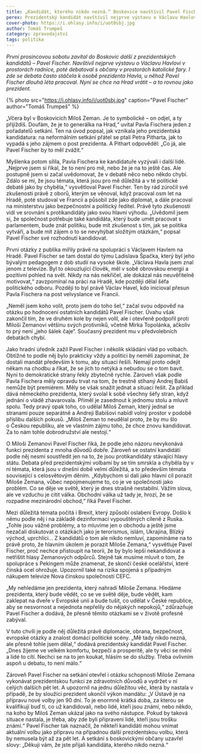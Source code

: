 ```yaml
---
title: „Kandidát, kterého nikdo nezná.“ Boskovice navštívil Pavel Fischer
perex: Prezidentský kandidát navštívil nejprve výstavu o Václavu Havlovi v prostorách radnice, poté debatoval s občany v prostorách katolické fary.
cover-photo: https://i.ohlasy.info/i/uot0sbj.jpg
author: Tomáš Trumpeš
category: zpravodajství
tags: politika
---
```


*První prosincovou sobotu zavítal do Boskovic další z prezidentských kandidátů – Pavel Fischer. Navštívil nejprve výstavu o Václavu Havlovi v prostorách radnice, poté debatoval s občany v prostorách katolické fary. I zde se debata často stáčela k osobě prezidenta Havla, u něhož Pavel Fischer dlouhá léta pracoval. Nyní se chce na Hrad vrátit – a to rovnou jako prezident.*

{% photo src="https://i.ohlasy.info/i/uot0sbj.jpg" caption="Pavel Fischer" author="Tomáš Trumpeš" %}

„Včera byl v Boskovicích Miloš Zeman. Je to symbolické – on odjel, a ty přijíždíš. Doufám, že je to generálka na Hrad,“ uvítal Pavla Fischera jeden z pořadatelů setkání. Ten na úvod popsal, jak vznikala jeho prezidentská kandidatura: na neformálním setkání přátel se ptali Petra Pitharta, jak to vypadá s jeho zájmem o post prezidenta. A Pithart odpověděl: „Co já, ale Pavel Fischer by to měl zvážit.“

Myšlenka potom sílila, Pavla Fischera ke kandidatuře vyzývali i další lidé. „Nejprve jsem si říkal, že to není pro mě, nebo že je na to ještě čas. Ale postupně jsem si začal uvědomovat, že v debatě něco nebo někdo chybí. Zdálo se mi, že jsou témata, která jsou pro mě důležitá a v té politické debatě jako by chyběla,“ vysvětloval Pavel Fischer. Ten by rád zúročil své zkušenosti právě z oborů, kterým se věnoval, když pracoval osm let na Hradě, poté studoval ve Francii a působil zde jako diplomat, a dále pracoval na ministerstvu jako bezpečnostní a politický ředitel. Právě tyto zkušenosti vidí ve srovnání s protikandidáty jako svou hlavní výhodu. „Uvědomil jsem si, že společnost potřebuje také kandidáta, který bude umět pracovat s parlamentem, bude znát politiku, bude mít zkušenost s tím, jak se politika vytváří, a bude mít zájem o to se nevyhýbat složitým otázkám,“ popsal Pavel Fischer své rozhodnutí kandidovat.

První otázky z publika mířily právě na spolupráci s Václavem Havlem na Hradě. Pavel Fischer se tam dostal do týmu Ladislava Špačka, který byl jeho bývalým pedagogem z dob studií na vysoké škole. „Václava Havla jsem znal jenom z televize. Byl to okouzlující člověk, měl v sobě obrovskou energii a pozitivní pohled na svět. Nikdy na nás nekřičel, ale dokázal nás neuvěřitelně motivovat,“ zavzpomínal na práci na Hradě, kde později dělal šéfa politického odboru. Později to byl právě Václav Havel, kdo inicioval přesun Pavla Fischera na post velvyslance ve Francii.

„Neměl jsem koho volit, proto jsem do toho šel,“ začal svou odpověď na otázku po hodnocení ostatních kandidátů Pavel Fischer. Úvahu však zakončil tím, že ve druhém kole by nejen volil, ale i otevřeně podpořil proti Miloši Zemanovi většinu svých protivníků, včetně Mirka Topolánka, ačkoliv to prý není „jeho šálek čaje“. Současný prezident mu v předvolebních debatách chybí.

Jako hradní úředník zažil Pavel Fischer i několik skládání vlád po volbách. Obtížné to podle něj bylo prakticky vždy a politici by neměli zapomínat, že dostali mandát především k tomu, aby situaci řešili. Nemají proto odejít někam na chodbu a říkat, že se jich to netýká a nebudou se o tom bavit. Nyní to demokratické strany řekly zbytečně rychle. Zároveň však podle Pavla Fischera měly opravdu trvat na tom, že trestně stíhaný Andrej Babiš nemůže být premiérem. Měly se však snažit jednat a situaci řešit. Za příklad dává německého prezidenta, který svolal k sobě všechny šéfy stran, když jednání o vládě zhavarovala. Přiměl je zasednout k jednomu stolu a mluvit spolu. Tedy pravý opak toho, co udělal Miloš Zeman, který jednal se stranami pouze separátně a Andreji Babišovi nabídl volný prostor v podobě příslibu dalších pokusů. „Miloš Zeman to neudělal proto, že by mu šlo o Českou republiku, ale ve vlastním zájmu toho, že chce znovu kandidovat. Za to nám tohle dobrodružství ale nestojí.“

O Miloši Zemanovi Pavel Fischer říká, že podle jeho názoru nevykonává funkci prezidenta z mnoha důvodů dobře. Zároveň se ostatní kandidáti podle něj nesmí soustředit jen na to, že jsou protikandidáty stávající hlavy státu. Debata před prezidentskými volbami by se tím smrskla a chyběla by v ní témata, která jsou v dnešní době velmi důležitá, a to především témata související s celosvětovým děním. „Kdybychom si dali jako hlavní cíl porazit Miloše Zemana, vůbec nepojmenujeme to, co je ve společnosti jako problém. Co se děje ve světě, který je dnes strašně nestabilní. Vážím slova, ale ve vzduchu je cítit válka. Obchodní válka už tady je, hrozí, že se rozpadne mezinárodní obchod,“ říká Pavel Fischer.

Mezi důležitá témata počítá i Brexit, který způsobí oslabení Evropy. Došlo k němu podle něj i na základě dezinformací vypouštěných cíleně z Ruska. „Tohle jsou vážné problémy, a to mluvíme jen o obchodu a ještě jsme nezačali diskutovat o otázkách jako je terorismus, islám, Ukrajina, Blízký východ, uprchlíci… Z kandidátů o tom ale nikdo nemluví, zapomínáme na to právě proto, že hlavním úkolem je porazit Miloše Zemana,“ vysvětluje Pavel Fischer, proč nechce přistoupit na teorii, že by bylo lepší nekandidovat a netříštit hlasy Zemanových odpůrců. Stejně tak musíme mluvit o tom, že spolupráce s Pekingem může znamenat, že skončí české ocelářství, které čínská ocel ohrožuje. Upozornil také na rizika spojená s případným nákupem televize Nova čínskou společností CEFC.

„My nehledáme jen prezidenta, který nahradí Miloše Zemana. Hledáme prezidenta, který bude vědět, co se ve světě děje, bude vědět, kam zaklepat na dveře v Evropské unii a bude tušit, co udělat v České republice, aby se nesvornost a nejednota nepřelily do nějakých nepokojů,“ zdůrazňuje Pavel Fischer a dodává, že přesně těmito otázkami se v životě profesně zabýval. 

V tuto chvíli je podle něj důležitá právě diplomacie, obrana, bezpečnost, evropské otázky a znalost domácí politické scény. „Mě tady nikdo nezná, ale přesně tohle jsem dělal,“ dodává prezidentský kandidát Pavel Fischer. „Dnes žijeme ve velkém komfortu, bezpečí a prosperitě, ale ty věci se mění a lidé to cítí. Nechci se na to jen koukat, hlásím se do služby. Třeba ovlivním aspoň u debatu, to není málo.“

Zároveň Pavel Fischer na setkání otevřel i otázku schopnosti Miloše Zemana vykonávat prezidentskou funkci ze zdravotních důvodů a vydržet v ní celých dalších pět let. A upozornil na jednu důležitou věc, která by nastala v případě, že by sloužící prezident ukončil výkon mandátu: „V Ústavě je na přípravu nové volby jen 90 dní. To je enormně krátká doba, za kterou se kvalifikují buď ti, co už kandidovali, nebo lidé, kteří jsou známí, nebo někdo, na koho by Miloš Zeman ukázal jako na svého nástupce. Pokud by taková situace nastala, je třeba, aby zde byli připraveni lidé, kteří jsou trošku známí.“ Pavel Fischer tak naznačil, že někteří kandidáti mohou vnímat aktuální volbu jako přípravu na případnou další prezidentskou volbu, která by nemusela být až za pět let. A setkání s boskovickými občany uzavřel slovy: „Děkuji vám, že jste přijali kandidáta, kterého nikdo nezná.“
